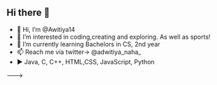 ## Hi there 👋

<!--
**Adwitiya14/Adwitiya14** is a ✨ _special_ ✨ repository because its `README.md` (this file) appears on your GitHub profile.

Here are some ideas to get you started:

- 🔭 I’m currently working on ...
- 🌱 I’m currently learning ...
- 👯 I’m looking to collaborate on ...
- 🤔 I’m looking for help with ...
- 💬 Ask me about ...
- 📫 How to reach me: ...
- 😄 Pronouns: ...
- ⚡ Fun fact: ...
-->

- 👋 Hi, I’m @Awitiya14
- 👀 I’m interested in coding,creating and exploring. As well as sports! 
- 🌱 I’m currently learning Bachelors in CS, 2nd year
- 📫 Reach me via twitter-> @adwitiya_naha_
- ▶ Java, C, C++, HTML,CSS, JavaScript, Python

--->
